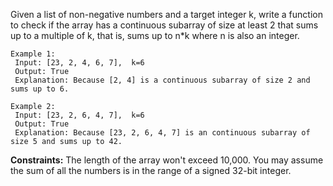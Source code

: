 Given a list of non-negative numbers and a target integer k, write a function to check if the array has a continuous subarray of size at least 2 that sums up to a multiple of k, that is, sums up to n*k where n is also an integer.

 ```
Example 1:
  Input: [23, 2, 4, 6, 7],  k=6
  Output: True
  Explanation: Because [2, 4] is a continuous subarray of size 2 and sums up to 6.

Example 2:
  Input: [23, 2, 6, 4, 7],  k=6
  Output: True
  Explanation: Because [23, 2, 6, 4, 7] is an continuous subarray of size 5 and sums up to 42.
```

**Constraints:**
  The length of the array won't exceed 10,000.
  You may assume the sum of all the numbers is in the range of a signed 32-bit integer.
